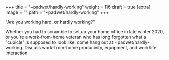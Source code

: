 
+++
title = "~padwet/hardly-working"
weight = 116
draft = true
[extra]
image = ""
path = "~padwet/hardly-working"
+++

"Are you working hard, or hardly working?"

Whether you had to scramble to set up your home office in late winter 2020, or you're a work-from-home veteran who has long forgotten what a "cubicle" is supposed to look like, come hang out at ~padwet/hardly-working. Discuss work-from-home producivity, equipment, and work/life interaction.
